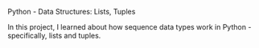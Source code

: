 Python - Data Structures: Lists, Tuples

In this project, I learned about how sequence data types work in Python - specifically, lists and tuples.
